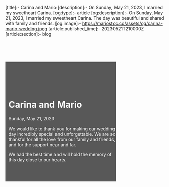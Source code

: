 [title]:- Carina and Mario
[description]:- On Sunday, May 21, 2023, I married my sweetheart Carina.
[og:type]:- article
[og:description]:- On Sunday, May 21, 2023, I married my sweetheart Carina. The day was beautiful and shared with family and friends.
[og:image]:- https://mariostoc.co/assets/og/carina-mario-wedding.jpeg
[article:published_time]:- 20230521T210000Z
[article:section]:- blog

<div class="carousel-cell image" title="Sunday, May 21, 2023" style="width:977px;background-image:url(/assets/jpg/carina-mario-wedding-gorge-977x550.jpeg)">
  <div style="color:white;background-color:rgb(0,0,0,0.65);width:340px;height:300px;margin-top:80px;padding:80px 0 0 10px;">
	<h1 style="color:white;">Carina and Mario</h1>
	<p class="timestamp">Sunday, May 21, 2023</p>
	<p>We would like to thank you for making our wedding day incredibly special and unforgettable. We are so thankful for all the love from our family and friends, and for the support near and far.</p>
	<p>We had the best time and will hold the memory of this day close to our hearts.</p>
  </div>
</div>

